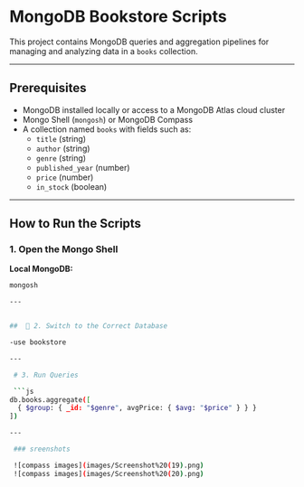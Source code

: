 # MongoDB Bookstore Scripts

This project contains MongoDB queries and aggregation pipelines for managing and analyzing data in a `books` collection.

---

##  Prerequisites

-  MongoDB installed locally or access to a MongoDB Atlas cloud cluster
- Mongo Shell (`mongosh`) or MongoDB Compass
- A collection named `books` with fields such as:
  - `title` (string)
  - `author` (string)
  - `genre` (string)
  - `published_year` (number)
  - `price` (number)
  - `in_stock` (boolean)

---

##  How to Run the Scripts

###  1. Open the Mongo Shell

**Local MongoDB:**

```bash
mongosh

---


##  📂 2. Switch to the Correct Database 

-use bookstore

---

 # 3. Run Queries

 ```js
db.books.aggregate([
  { $group: { _id: "$genre", avgPrice: { $avg: "$price" } } }
])

---

 ### sreenshots

 ![compass images](images/Screenshot%20(19).png)
 ![compass images](images/Screenshot%20(20).png)








